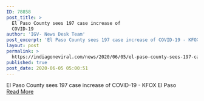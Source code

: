```yaml
---
ID: 78858
post_title: >
  El Paso County sees 197 case increase of
  COVID-19
author: 'IGV- News Desk Team'
post_excerpt: 'El Paso County sees 197 case increase of COVID-19 - KFOX El Paso'
layout: post
permalink: >
  https://indiagoneviral.com/news/2020/06/05/el-paso-county-sees-197-case-increase-of-covid-19/78858/india-gone-viral/
published: true
post_date: 2020-06-05 05:00:51
---
```

El Paso County sees 197 case increase of COVID-19 - KFOX El Paso<br/><a href="http://kfoxtv.com/news/local/el-paso-county-sees-197-case-increase-of-covid-19" class="button purchase" rel="nofollow noopener noreferrer" target="_blank">Read More</a>